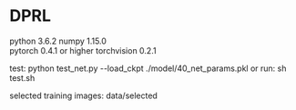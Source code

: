 # DPRL



python                    3.6.2 
numpy                     1.15.0  
pytorch   0.4.1 or higher 
torchvision               0.2.1 

test:
python test_net.py --load_ckpt ./model/40_net_params.pkl
or
run: sh test.sh

selected training images: data/selected
